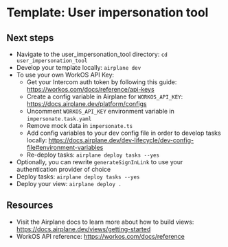 # Template: User impersonation tool

## Next steps

- Navigate to the user_impersonation_tool directory: `cd user_impersonation_tool`
- Develop your template locally: `airplane dev`
- To use your own WorkOS API Key:
  - Get your Intercom auth token by following this guide: https://workos.com/docs/reference/api-keys
  - Create a config variable in Airplane for `WORKOS_API_KEY`: https://docs.airplane.dev/platform/configs
  - Uncomment `WORKOS_API_KEY` environment variable in `impersonate.task.yaml`
  - Remove mock data in `impersonate.ts`
  - Add config variables to your dev config file in order to develop tasks locally: https://docs.airplane.dev/dev-lifecycle/dev-config-file#environment-variables
  - Re-deploy tasks: `airplane deploy tasks --yes`
- Optionally, you can rewrite `generateSignInLink` to use your authentication provider of choice
- Deploy tasks: `airplane deploy tasks --yes`
- Deploy your view: `airplane deploy .`

## Resources

- Visit the Airplane docs to learn more about how to build views: https://docs.airplane.dev/views/getting-started
- WorkOS API reference: https://workos.com/docs/reference
